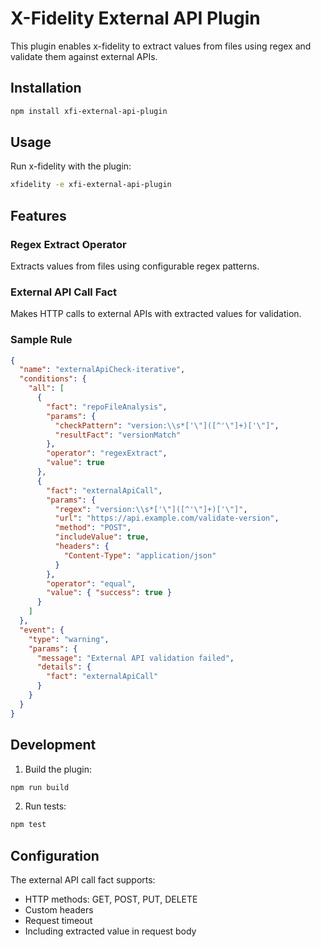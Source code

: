 # X-Fidelity External API Plugin

This plugin enables x-fidelity to extract values from files using regex and validate them against external APIs.

## Installation

```bash
npm install xfi-external-api-plugin
```

## Usage

Run x-fidelity with the plugin:

```bash
xfidelity -e xfi-external-api-plugin
```

## Features

### Regex Extract Operator

Extracts values from files using configurable regex patterns.

### External API Call Fact

Makes HTTP calls to external APIs with extracted values for validation.

### Sample Rule

```json
{
  "name": "externalApiCheck-iterative",
  "conditions": {
    "all": [
      {
        "fact": "repoFileAnalysis",
        "params": {
          "checkPattern": "version:\\s*['\"]([^'\"]+)['\"]",
          "resultFact": "versionMatch"
        },
        "operator": "regexExtract",
        "value": true
      },
      {
        "fact": "externalApiCall",
        "params": {
          "regex": "version:\\s*['\"]([^'\"]+)['\"]",
          "url": "https://api.example.com/validate-version",
          "method": "POST",
          "includeValue": true,
          "headers": {
            "Content-Type": "application/json"
          }
        },
        "operator": "equal",
        "value": { "success": true }
      }
    ]
  },
  "event": {
    "type": "warning",
    "params": {
      "message": "External API validation failed",
      "details": {
        "fact": "externalApiCall"
      }
    }
  }
}
```

## Development

1. Build the plugin:
```bash
npm run build
```

2. Run tests:
```bash
npm test
```

## Configuration

The external API call fact supports:

- HTTP methods: GET, POST, PUT, DELETE
- Custom headers
- Request timeout
- Including extracted value in request body
